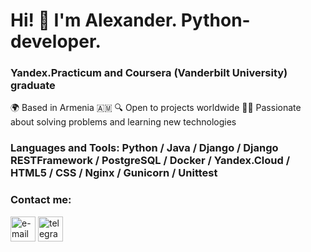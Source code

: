# Hi! 👋 I'm Alexander. Python-developer.
### Yandex.Practicum and Coursera (Vanderbilt University) graduate
🌍 Based in Armenia 🇦🇲
🔍 Open to projects worldwide
👨‍💻 Passionate about solving problems and learning new technologies
### Languages and Tools: Python / Java / Django / Django RESTFramework / PostgreSQL / Docker / Yandex.Cloud / HTML5 / CSS / Nginx / Gunicorn / Unittest
### Contact me:
[<img src='https://cdn-icons-png.flaticon.com/512/54/54215.png' alt='e-mail' height='40'>](mailto:galenfea@gmail.com)
[<img src='https://cdn.jsdelivr.net/npm/simple-icons@3.0.1/icons/telegram.svg' alt='telegram' height='40'>](http://t.me/Galenfea)
